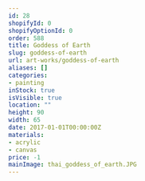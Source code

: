 ```yaml
---
id: 28
shopifyId: 0
shopifyOptionId: 0
order: 588
title: Goddess of Earth
slug: goddess-of-earth
url: art-works/goddess-of-earth
aliases: []
categories:
- painting
inStock: true
isVisible: true
location: ""
height: 90
width: 65
date: 2017-01-01T00:00:00Z
materials:
- acrylic
- canvas
price: -1
mainImage: thai_goddess_of_earth.JPG
---
```

